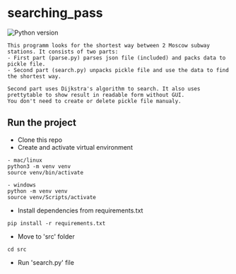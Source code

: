# searching_pass
![Python version](https://img.shields.io/badge/python-3.8-yellow)

```
This programm looks for the shortest way between 2 Moscow subway stations. It consists of two parts:
- First part (parse.py) parses json file (included) and packs data to pickle file.
- Second part (search.py) unpacks pickle file and use the data to find the shortest way. 

Second part uses Dijkstra's algorithm to search. It also uses prettytable to show result in readable form without GUI.
You don't need to create or delete pickle file manualy.
```

## Run the project
- Clone this repo
- Create and activate virtual environment
```
- mac/linux
python3 -m venv venv
source venv/bin/activate

- windows
python -m venv venv
source venv/Scripts/activate 
``` 

- Install dependencies from requirements.txt
```
pip install -r requirements.txt
``` 

- Move to 'src' folder
```
cd src
```

- Run 'search.py' file
